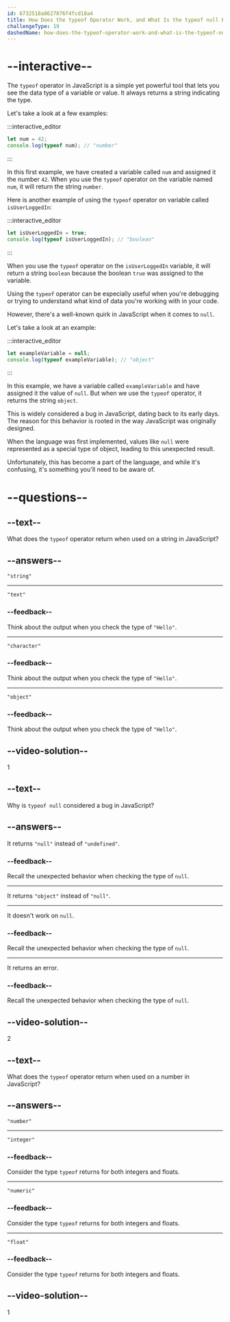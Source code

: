 ```yaml
---
id: 6732518a8627876f4fcd18a4
title: How Does the typeof Operator Work, and What Is the typeof null Bug in JavaScript?
challengeType: 19
dashedName: how-does-the-typeof-operator-work-and-what-is-the-typeof-null-bug-in-javascript
---
```


# --interactive--

The `typeof` operator in JavaScript is a simple yet powerful tool that lets you see the data type of a variable or value. It always returns a string indicating the type.

Let's take a look at a few examples:

:::interactive_editor

```js
let num = 42;
console.log(typeof num); // "number"
```

:::

In this first example, we have created a variable called `num` and assigned it the number `42`. When you use the `typeof` operator on the variable named `num`, it will return the string `number`.

Here is another example of using the `typeof` operator on variable called `isUserLoggedIn`:

:::interactive_editor

```js
let isUserLoggedIn = true;
console.log(typeof isUserLoggedIn); // "boolean"
```

:::

When you use the `typeof` operator on the `isUserLoggedIn` variable, it will return a string `boolean` because the boolean `true` was assigned to the variable.

Using the `typeof` operator can be especially useful when you're debugging or trying to understand what kind of data you're working with in your code.

However, there's a well-known quirk in JavaScript when it comes to `null`.

Let's take a look at an example:

:::interactive_editor

```js
let exampleVariable = null;
console.log(typeof exampleVariable); // "object"
```

:::

In this example, we have a variable called `exampleVariable` and have assigned it the value of `null`. But when we use the `typeof` operator, it returns the string `object`.

This is widely considered a bug in JavaScript, dating back to its early days. The reason for this behavior is rooted in the way JavaScript was originally designed.

When the language was first implemented, values like `null` were represented as a special type of object, leading to this unexpected result.

Unfortunately, this has become a part of the language, and while it's confusing, it's something you'll need to be aware of.

# --questions--

## --text--

What does the `typeof` operator return when used on a string in JavaScript?

## --answers--

`"string"`

---

`"text"`

### --feedback--

Think about the output when you check the type of `"Hello"`.

---

`"character"`

### --feedback--

Think about the output when you check the type of `"Hello"`.

---

`"object"`

### --feedback--

Think about the output when you check the type of `"Hello"`.

## --video-solution--

1

## --text--

Why is `typeof null` considered a bug in JavaScript?

## --answers--

It returns `"null"` instead of `"undefined"`.

### --feedback--

Recall the unexpected behavior when checking the type of `null`.

---

It returns `"object"` instead of `"null"`.

---

It doesn't work on `null`.

### --feedback--

Recall the unexpected behavior when checking the type of `null`.

---

It returns an error.

### --feedback--

Recall the unexpected behavior when checking the type of `null`.

## --video-solution--

2

## --text--

What does the `typeof` operator return when used on a number in JavaScript?

## --answers--

`"number"`

---

`"integer"`

### --feedback--

Consider the type `typeof` returns for both integers and floats.

---

`"numeric"`

### --feedback--

Consider the type `typeof` returns for both integers and floats.

---

`"float"`

### --feedback--

Consider the type `typeof` returns for both integers and floats.

## --video-solution--

1
